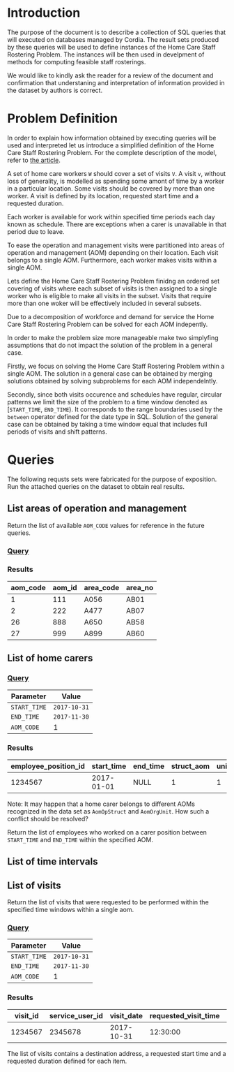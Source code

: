 # Introduction

The purpose of the document is to describe a collection of SQL queries that will executed on databases managed by Cordia. The result sets produced by these queries will be
used to define instances of the Home Care Staff Rostering Problem. The instances will be then used in develpment of methods for computing feasible staff rosterings.

We would like to kindly ask the reader for a review of the document and confirmation that understaning and interpretation of information provided in the dataset by authors is correct.

# Problem Definition

In order to explain how information obtained by executing queries will be used and interpreted let us introduce a simplified definition of the Home Care Staff Rostering Problem. For the complete description of the model, refer to [the article]().

A set of home care workers `W` should cover a set of visits `V`. A visit `v`, without loss of generality, is modelled as spending some amont of time by a worker in a particular location. Some visits should be covered by more than one worker. A visit is defined by its location, requested start time and a requested duration.

Each worker is available for work within specified time periods each day known as schedule. There are exceptions when a carer is unavailable in that period due to leave.

To ease the operation and management visits were partitioned into areas of operation and management (AOM) depending on their location. Each visit belongs to a single AOM.
Furthermore, each worker makes visits within a single AOM.

Lets define the Home Care Staff Rostering Problem finidng an ordered set covering of visits where each subset of visits is then assigned to a single worker who is eligible to make all visits in the subset.
Visits that require more than one woker will be effectively included in several subsets.

Due to a decomposition of workforce and demand for service the Home Care Staff Rostering Problem can be solved for each AOM indepently.

In order to make the problem size more manageable make two simplyfing assumptions that do not impact the solution of the problem in a general case.

Firstly, we focus on solving the Home Care Staff Rostering Problem within a single AOM. The solution in a general case can be obtained by merging solutions obtained by solving subproblems for each AOM independelntly.

Secondly, since both visits occurence and schedules have regular, circular patterns we limit the size of the problem to a time window denoted as [`START_TIME`, `END_TIME`). It corresponds to the range boundaries used by the `between` operator defined for the date type in SQL. Solution of the general case can be obtained by taking a time window equal that includes full periods of visits and shift patterns.

# Queries
The following requsts sets were fabricated for the purpose of exposition. Run the attached queries on the dataset to obtain real results.

## List areas of operation and management
Return the list of available `AOM_CODE` values for reference in the future queries.

### [Query](https://github.com/pmateusz/cordia/blob/master/sql/people/list_aom.sql)

### Results
|aom_code|aom_id|area_code|area_no|
|--------|------|---------|-------|
|1|111|A056|AB01|
|2|222|A477|AB07|
|26|888|A650|AB58|
|27|999|A899|AB60|

## List of home carers

### [Query](https://github.com/pmateusz/cordia/blob/master/sql/people/list_employees_in_aom.sql)

|Parameter|Value|
|---------|-----|
|`START_TIME`|`2017-10-31`|
|`END_TIME`|`2017-11-30`|
|`AOM_CODE`|1|

### Results
|employee_position_id|start_time|end_time|struct_aom|unit_aom|
|--------------------|----------|--------|----------|--------|
|1234567|2017-01-01|NULL|1|1|

Note: It may happen that a home carer belongs to different AOMs recognized in the data set as `AomOpStruct` and `AomOrgUnit`. How such a conflict should be resolved?

Return the list of employees who worked on a carer position between `START_TIME` and `END_TIME` within the specified AOM.

## List of time intervals

## List of visits
Return the list of visits that were requested to be performed within the specified time windows within a single aom.

### [Query](https://github.com/pmateusz/cordia/blob/master/sql/spark_care/list_visits_within_time_windows.sql)

|Parameter|Value|
|---------|-----|
|`START_TIME`|`2017-10-31`|
|`END_TIME`|`2017-11-30`|
|`AOM_CODE`|1|

### Results

|visit_id|service_user_id|visit_date|requested_visit_time|requested_visit_duration|street|town|post_code|aom_code|
|--------|---------------|----------|--------------------|------------------------|------|----|---------|--------|
|1234567|2345678|2017-10-31|12:30:00|30|Blackfriars Road|Glasgow|G1 3JW|1|

The list of visits contains a destination address, a requested start time and a requested duration defined for each item.
